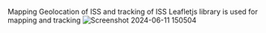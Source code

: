 Mapping Geolocation of ISS and tracking of ISS
Leafletjs library is used for mapping and tracking
![Screenshot 2024-06-11 150504](https://github.com/aryan84xd/ISSgeoLocationTracking/assets/98194970/e0bd4e1e-ed00-418c-bf75-0dd86a6b5bc5)
